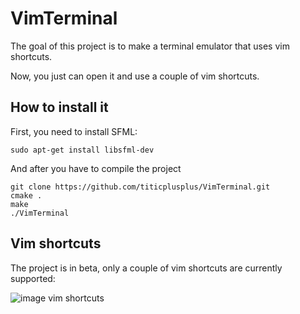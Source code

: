 # VimTerminal

The goal of this project is to make a terminal emulator that uses vim shortcuts.

Now, you just can open it and use a couple of vim shortcuts.

## How to install it

First, you need to install SFML:

```sudo apt-get install libsfml-dev```

And after you have to compile the project

```
git clone https://github.com/titicplusplus/VimTerminal.git
cmake .
make
./VimTerminal
```

## Vim shortcuts

The project is in beta, only a couple of vim shortcuts are currently supported:

![image vim shortcuts](fonctionality/dessin.svg "vim shortcuts")
